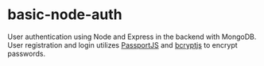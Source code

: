# basic-node-auth

User authentication using Node and Express in the backend with MongoDB.  User registration and login utilizes [PassportJS](https://github.com/jaredhanson/passport) and [bcryptjs](https://github.com/ncb000gt/node.bcrypt.js/) to encrypt passwords.  

